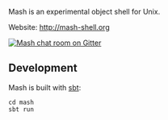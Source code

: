 Mash is an experimental object shell for Unix.

Website: http://mash-shell.org

[![Mash chat room on Gitter](https://badges.gitter.im/mdr/mash.svg)](https://gitter.im/mdr/mash?utm_source=badge&utm_medium=badge&utm_campaign=pr-badge&utm_content=badge)

## Development

Mash is built with [sbt](http://www.scala-sbt.org/):

    cd mash
    sbt run


